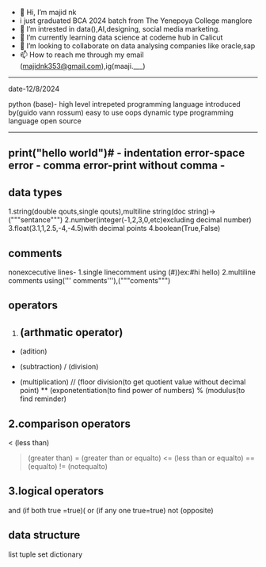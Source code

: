 - 👋 Hi, I’m majid nk
- i just graduated BCA 2024 batch from The Yenepoya College manglore 
- 👀 I’m intrested in data(),AI,designing, social media marketing.
- 🌱 I’m currently learning data science at codeme hub in Calicut 
- 💞️ I’m looking to collaborate on data analysing companies like oracle,sap
- 📫 How to reach me through my email (majidnk353@gmail.com),ig(maaji.___)
------------------------------------

date-12/8/2024

python (base)-
high level intrepeted programming language
introduced by(guido vann rossum)
easy to use
oops 
dynamic type programming language
open source

---------------------------------
print("hello world")#            -
indentation error-space error    -
comma error-print without comma  -
---------------------------------
data types  
-----------
1.string(double qouts,single  qouts),multiline string(doc string)->("""sentance""")
2.number(integer(-1,2,3,0,etc)excluding decimal number)
3.float(3.1,1,2.5,-4,-4.5)with decimal points
4.boolean(True,False)

comments  
---------
nonexcecutive lines-
1.single linecomment 
using (#))ex:#hi hello)
2.multiline comments 
using(''' comments'''),("""coments""")

operators  
---------
1. (arthmatic operator)
   --------------------
+ (adition)
- (subtraction)
/ (division)
* (multiplication)
// (floor division(to get quotient value without decimal point)
** (exponetentiation(to find power of numbers)
%  (modulus(to find reminder)

2.comparison operators
----------------------
< (less than)
> (greater than)
>= (greater than or equalto)
<= (less than or equalto)
== (equalto)
!= (notequalto)
								   
3.logical operators
-------------------
and (if both true =true)(
or (if any one true=true)
not (opposite)

data structure
--------------
list
tuple
set
dictionary
